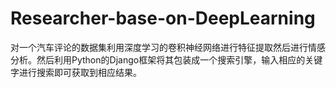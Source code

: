 # Researcher-base-on-DeepLearning
对一个汽车评论的数据集利用深度学习的卷积神经网络进行特征提取然后进行情感分析。然后利用Python的Django框架将其包装成一个搜索引擎，输入相应的关键字进行搜索即可获取到相应结果。
